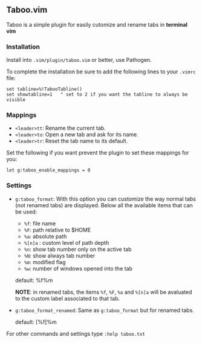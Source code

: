 ## Taboo.vim

Taboo is a simple plugin for easily cutomize and rename tabs in **terminal vim** 


### Installation

Install into `.vim/plugin/taboo.vim` or better, use Pathogen.

To complete the installation be sure to add the following lines to your `.vimrc` file:

```
set tabline=%!TabooTabline()
set showtabline=1   " set to 2 if you want the tabline to always be visible
```


### Mappings

* `<leader>tt`: Rename the current tab.
* `<leader>to`: Open a new tab and ask for its name.
* `<leader>tr`: Reset the tab name to its default.


Set the following if you want prevent the plugin to set these mappings for you:

```
let g:taboo_enable_mappings = 0
```

### Settings

* `g:taboo_format`: With this option you can customize the way normal tabs (not renamed tabs) are displayed. Below all the available items that can be used: 

    - `%f`: file name
    - `%F`: path relative to $HOME
    - `%a`: absolute path
    - `%[n]a` : custom level of path depth
    - `%n`: show tab number only on the active tab
    - `%N`: show always tab number
    - `%m`: modified flag
    - `%w`: number of windows opened into the tab

    default: %f%m 

    **NOTE**: in renamed tabs, the items `%f`, `%F`, `%a` and `%[n]a` will be avaluated to the custom label associated to that tab.

* `g:taboo_format_renamed`: Same as `g:taboo_format` but for renamed tabs.

    default: [%f]%m 


For other commands and settings type `:help taboo.txt`
